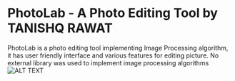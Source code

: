 # PhotoLab - A Photo Editing Tool by TANISHQ RAWAT
PhotoLab is a photo editing tool implementing Image Processing algorithm, it has user friendly interface and various features for editing picture. No external library was used to implement image processing algorithms
![ALT TEXT](https://github.com/tanishq-17102001/PhotoLab-A-Photo-Editing-Tool/blob/main/icons/1.PNG?raw=true)
